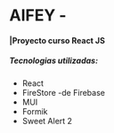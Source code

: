# AIFEY -

#### |Proyecto curso React JS

##### Tecnologias utilizadas:

- React
- FireStore -de Firebase
- MUI
- Formik
- Sweet Alert 2
